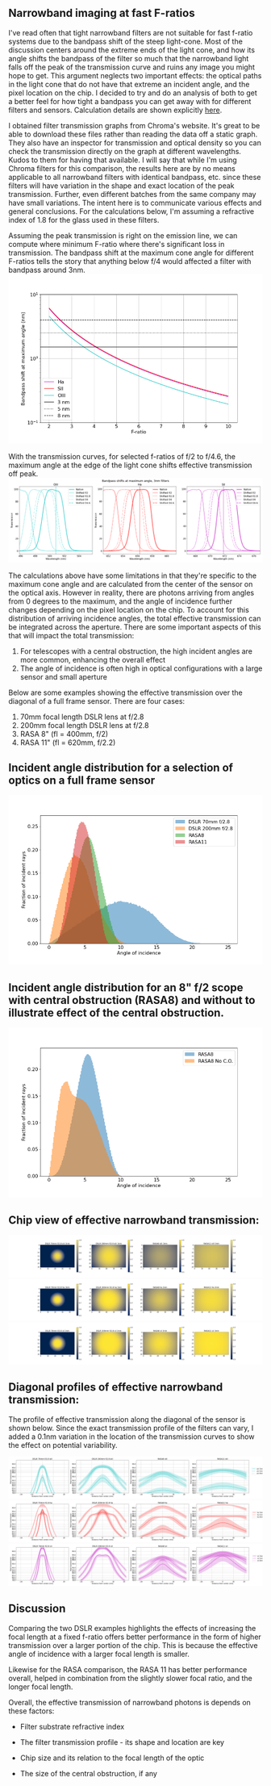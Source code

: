 ## Narrowband imaging at fast F-ratios

I've read often that tight narrowband filters are not suitable for fast f-ratio systems due to the bandpass shift of the steep light-cone.  Most of the discussion centers around the extreme ends of the light cone, and how its angle shifts the bandpass of the filter so much that the narrowband light falls off the peak of the transmission curve and ruins any image you might hope to get.  This argument neglects two important effects: the optical paths in the light cone that do not have that extreme an incident angle, and the pixel location on the chip.  I decided to try and do an analysis of both to get a better feel for how tight a bandpass you can get away with for different filters and sensors.  Calculation details are shown explicitly [here](https://github.com/gshau/fast_optics_with_narrowband/blob/master/bandpass_shift_nb.ipynb).




I obtained filter transmission graphs from Chroma's website.  It's great to be able to download these files rather than reading the data off a static graph.  They also have an inspector for transmission and optical density so you can check the transmission directly on the graph at different wavelengths.  Kudos to them for having that available.  I will say that while I'm using Chroma filters for this comparison, the results here are by no means applicable to all narrowband filters with identical bandpass, etc. since these filters will have variation in the shape and exact location of the peak transmission.  Further, even different batches from the same company may have small variations.  The intent here is to communicate various effects and general conclusions.  For the calculations below, I'm assuming a refractive index of 1.8 for the glass used in these filters.  

Assuming the peak transmission is right on the emission line, we can compute where minimum F-ratio where there's significant loss in transmission.  The bandpass shift at the maximum cone angle for different F-ratios tells the story that anything below f/4 would affected a filter with bandpass around 3nm.  
![test](figures/bandpass_shift_f_ratio.png)

With the transmission curves, for selected f-ratios of f/2 to f/4.6, the maximum angle at the edge of the light cone shifts effective transmission off peak.
![test](figures/bandpass_shift.png)

The calculations above have some limitations in that they're specific to the maximum cone angle and are calculated from the center of the sensor on the optical axis.  However in reality, there are photons arriving from angles from 0 degrees to the maximum, and the angle of incidence further changes depending on the pixel location on the chip.  To account for this distribution of arriving incidence angles, the total effective transmission can be integrated across the aperture.  There are some important aspects of this that will impact the total transmission:

1. For telescopes with a central obstruction, the high incident angles are more common, enhancing the overall effect
2. The angle of incidence is often high in optical configurations with a large sensor and small aperture



Below are some examples showing the effective transmission over the diagonal of a full frame sensor.  There are four cases:
1. 70mm focal length DSLR lens at f/2.8
1. 200mm focal length DSLR lens at f/2.8
1. RASA 8" (fl = 400mm, f/2)
1. RASA 11" (fl = 620mm, f/2.2)

## Incident angle distribution for a selection of optics on a full frame sensor
![](figures/angle_distribution.png)

## Incident angle distribution for an 8" f/2 scope with central obstruction (RASA8) and without to illustrate effect of the central obstruction.
![](figures/angle_distribution_central_obstruction.png)


## Chip view of effective narrowband transmission:
![](figures/chip_view_oiii_3nm.png)
![](figures/chip_view_ha_3nm.png)
![](figures/chip_view_sii_3nm.png)


## Diagonal profiles of effective narrowband transmission:
The profile of effective transmission along the diagonal of the sensor is shown below.  Since the exact transmission profile of the filters can vary, I added a 0.1nm variation in the location of the transmission curves to show the effect on potential variability.  

![](figures/oiii_central.png)
![](figures/ha_central.png)
![](figures/sii_central.png)

## Discussion
Comparing the two DSLR examples highlights the effects of increasing the focal length at a fixed f-ratio offers better performance in the form of higher transmission over a larger portion of the chip.  This is because the effective angle of incidence with a larger focal length is smaller.
 
Likewise for the RASA comparison, the RASA 11 has better performance overall, helped in combination from the slightly slower focal ratio, and the longer focal length.  

Overall, the effective transmission of narrowband photons is depends on these factors: 

 - Filter substrate refractive index

 - The filter transmission profile - its shape and location are key

 - Chip size and its relation to the focal length of the optic

 - The size of the central obstruction, if any

